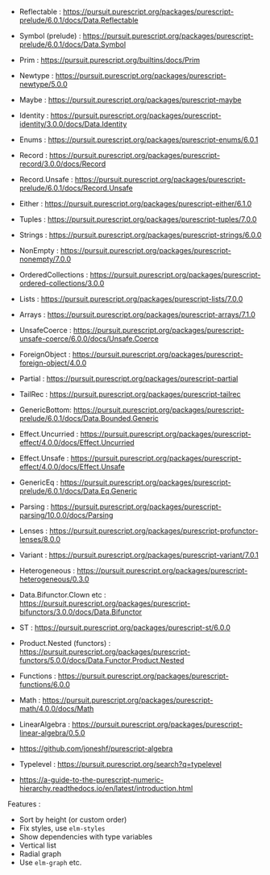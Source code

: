 * Reflectable : https://pursuit.purescript.org/packages/purescript-prelude/6.0.1/docs/Data.Reflectable
* Symbol (prelude) : https://pursuit.purescript.org/packages/purescript-prelude/6.0.1/docs/Data.Symbol
* Prim : https://pursuit.purescript.org/builtins/docs/Prim
* Newtype : https://pursuit.purescript.org/packages/purescript-newtype/5.0.0
* Maybe : https://pursuit.purescript.org/packages/purescript-maybe
* Identity : https://pursuit.purescript.org/packages/purescript-identity/3.0.0/docs/Data.Identity
* Enums : https://pursuit.purescript.org/packages/purescript-enums/6.0.1
* Record : https://pursuit.purescript.org/packages/purescript-record/3.0.0/docs/Record
* Record.Unsafe : https://pursuit.purescript.org/packages/purescript-prelude/6.0.1/docs/Record.Unsafe
* Either : https://pursuit.purescript.org/packages/purescript-either/6.1.0
* Tuples : https://pursuit.purescript.org/packages/purescript-tuples/7.0.0
* Strings : https://pursuit.purescript.org/packages/purescript-strings/6.0.0
* NonEmpty : https://pursuit.purescript.org/packages/purescript-nonempty/7.0.0
* OrderedCollections : https://pursuit.purescript.org/packages/purescript-ordered-collections/3.0.0
* Lists : https://pursuit.purescript.org/packages/purescript-lists/7.0.0
* Arrays : https://pursuit.purescript.org/packages/purescript-arrays/7.1.0
* UnsafeCoerce : https://pursuit.purescript.org/packages/purescript-unsafe-coerce/6.0.0/docs/Unsafe.Coerce
* ForeignObject : https://pursuit.purescript.org/packages/purescript-foreign-object/4.0.0
* Partial : https://pursuit.purescript.org/packages/purescript-partial
* TailRec : https://pursuit.purescript.org/packages/purescript-tailrec
* GenericBottom: https://pursuit.purescript.org/packages/purescript-prelude/6.0.1/docs/Data.Bounded.Generic
* Effect.Uncurried : https://pursuit.purescript.org/packages/purescript-effect/4.0.0/docs/Effect.Uncurried
* Effect.Unsafe : https://pursuit.purescript.org/packages/purescript-effect/4.0.0/docs/Effect.Unsafe
* GenericEq : https://pursuit.purescript.org/packages/purescript-prelude/6.0.1/docs/Data.Eq.Generic


* Parsing : https://pursuit.purescript.org/packages/purescript-parsing/10.0.0/docs/Parsing
* Lenses : https://pursuit.purescript.org/packages/purescript-profunctor-lenses/8.0.0
* Variant : https://pursuit.purescript.org/packages/purescript-variant/7.0.1
* Heterogeneous : https://pursuit.purescript.org/packages/purescript-heterogeneous/0.3.0
* Data.Bifunctor.Clown etc : https://pursuit.purescript.org/packages/purescript-bifunctors/3.0.0/docs/Data.Bifunctor
* ST : https://pursuit.purescript.org/packages/purescript-st/6.0.0
* Product.Nested (functors) : https://pursuit.purescript.org/packages/purescript-functors/5.0.0/docs/Data.Functor.Product.Nested
* Functions : https://pursuit.purescript.org/packages/purescript-functions/6.0.0

* Math : https://pursuit.purescript.org/packages/purescript-math/4.0.0/docs/Math
* LinearAlgebra : https://pursuit.purescript.org/packages/purescript-linear-algebra/0.5.0
* https://github.com/joneshf/purescript-algebra
* Typelevel : https://pursuit.purescript.org/search?q=typelevel
* https://a-guide-to-the-purescript-numeric-hierarchy.readthedocs.io/en/latest/introduction.html

Features :

* Sort by height (or custom order)
* Fix styles, use `elm-styles`
* Show dependencies with type variables
* Vertical list
* Radial graph
* Use `elm-graph` etc.
